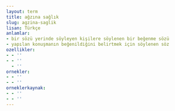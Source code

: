 ```yaml
---
layout: term
title: ağzına sağlık
slug: agzina-saglik
lisan: Türkçe
anlamlar:
- bir sözü yerinde söyleyen kişilere söylenen bir beğenme sözü
- yapılan konuşmanın beğenildiğini belirtmek için söylenen söz
ozellikler:
- - ''
- - ''
  - ''
ornekler:
- - ''
- - ''
orneklerkaynak:
- - ''
- - ''
---
```

